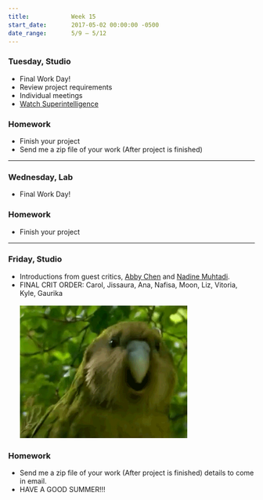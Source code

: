 ```yaml
---
title:            Week 15
start_date:       2017-05-02 00:00:00 -0500
date_range:       5/9 – 5/12
---
```


### Tuesday, Studio
- Final Work Day!
- Review project requirements
- Individual meetings
- [Watch Superintelligence](https://www.youtube.com/watch?v=kErHiET5YPw&t=1s)

### Homework

- Finish your project
- Send me a zip file of your work (After project is finished)

---

### Wednesday, Lab
- Final Work Day!

### Homework

- Finish your project

---

### Friday, Studio
- Introductions from guest critics, [Abby Chen](http://abbychen.me/) and [Nadine Muhtadi](http://cargocollective.com/nadinemuhtadi).
- FINAL CRIT ORDER: Carol, Jissaura, Ana, Nafisa, Moon, Liz, Vitoria, Kyle, Gaurika<br><br>
 ![Class is cancelled](../assets/imgs/lastday.gif)

### Homework

- Send me a zip file of your work (After project is finished) details to come in email.
- HAVE A GOOD SUMMER!!!
